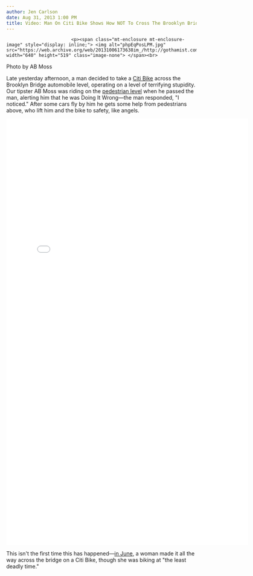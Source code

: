 ```yaml
---
author: Jen Carlson
date: Aug 31, 2013 1:00 PM
title: Video: Man On Citi Bike Shows How NOT To Cross The Brooklyn Bridge
---
```



                            
                            
                            
                            <p><span class="mt-enclosure mt-enclosure-image" style="display: inline;"> <img alt="phpEqPosLPM.jpg" src="https://web.archive.org/web/20131006173638im_/http://gothamist.com/attachments/arts_jen/phpEqPosLPM.jpg" width="640" height="519" class="image-none"> </span><br>
<span class="photo_caption">Photo by AB Moss</span></p>

<p>Late yesterday afternoon, a man decided to take a <a href="https://web.archive.org/web/20131006173638/http://gothamist.com/tags/citibike">Citi Bike</a> across the Brooklyn Bridge automobile level, operating on a level of terrifying stupidity. Our tipster AB Moss was riding on the <a href="https://web.archive.org/web/20131006173638/http://gothamist.com/2010/04/13/rites_of_spring_brooklyn_bridge_bik.php">pedestrian level</a> when he passed the man, alerting him that he was Doing It Wrong&#x2014;the man responded, &quot;I noticed.&quot; After some cars fly by him he gets some help from pedestrians above, who lift him and the bike to safety, like angels.</p>

<p><iframe src="//web.archive.org/web/20131006173638if_/http://player.vimeo.com/video/73486427" width="640" height="1128" frameborder="0" webkitallowfullscreen="" mozallowfullscreen="" allowfullscreen></iframe></p>

<p>This isn&apos;t the first time this has happened&#x2014;<a href="https://web.archive.org/web/20131006173638/http://gothamist.com/2013/06/27/photo_citi_bike_rider_takes_the_bro.php">in June</a>, a woman made it all the way across the bridge on a Citi Bike, though she was biking at &quot;the least deadly time.&quot;</p>
                            
                            
                            